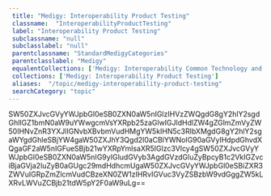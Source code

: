 ```yaml
--- 
 title: "Medigy: Interoperability Product Testing" 
 classname:  "InteroperabilityProductTesting" 
 label: "Interoperability Product Testing" 
 subclassname: "null" 
 subclasslabel: "null" 
 parentclassname: "StandardMedigyCategories" 
 parentclasslabel: "Medigy" 
 equalentCollections: ['Medigy: Interoperability Common Technology and IP','Medigy: Interoperability standard implementation','Medigy: Interoperability Industry/Community Partnership','Medigy: Interoperability Product Engineering','Healthcare IT News: Interoperability'] 
 collections: ['Medigy: Interoperability Product Testing']
 aliases:  "/topic/medigy-interoperability-product-testing"  
 searchCategory: "topic" 
---
```

SW50ZXJvcGVyYWJpbGl0eSB0ZXN0aW5nIGlzIHVzZWQgdG8gY2hlY2sgdGhlIGZ1bmN0aW9uYWwgcmVsYXRpb25zaGlwIGJldHdlZW4gZGlmZmVyZW50IHNvZnR3YXJlIGNvbXBvbmVudHMgYW5kIHN5c3RlbXMgdG8gY2hlY2sgaWYgdGhleSBjYW4gaW50ZXJhY3Qgd2l0aCBlYWNoIG90aGVyIHdpdGhvdXQgaGF2aW5nIGFueSBjb21wYXRpYmlsaXR5IGlzc3Vlcy4gSW50ZXJvcGVyYWJpbGl0eSB0ZXN0aW5nIG9yIGludGVyb3AgdGVzdGluZyBpcyB1c2VkIGZvciBjaGVja2luZyB0aGUgc29mdHdhcmUgaW50ZXJvcGVyYWJpbGl0eSBiZXR3ZWVuIGRpZmZlcmVudCBzeXN0ZW1zIHRvIGVuc3VyZSBzbW9vdGggZW5kLXRvLWVuZCBjb21tdW5pY2F0aW9uLg==